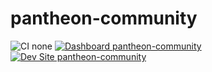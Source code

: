 # pantheon-community

![CI none](https://img.shields.io/badge/ci-none-orange.svg)
[![Dashboard pantheon-community](https://img.shields.io/badge/dashboard-pantheon_community-yellow.svg)](https://dashboard.pantheon.io/sites/f1546090-abd5-4df0-8753-4561f0c91c17#dev/code)
[![Dev Site pantheon-community](https://img.shields.io/badge/site-pantheon_community-blue.svg)](http://dev-pantheon-community.pantheonsite.io/)